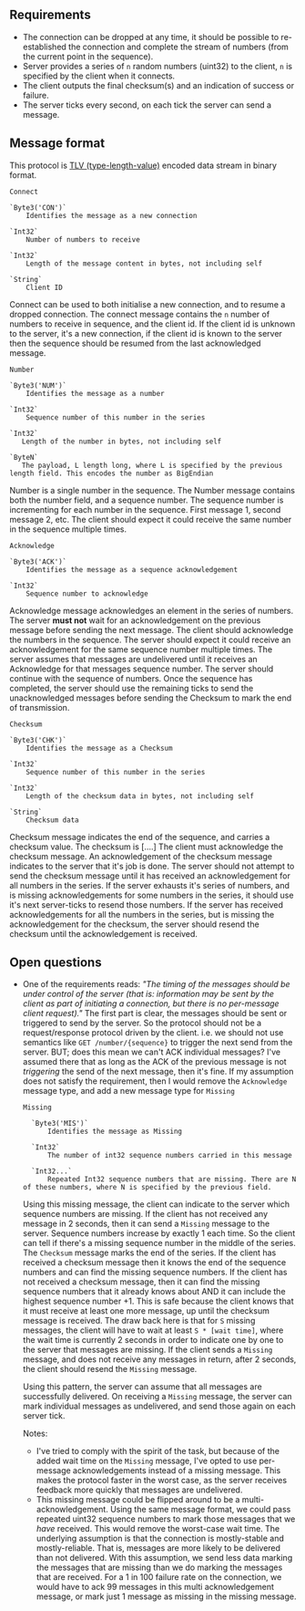 

## Requirements

- The connection can be dropped at any time, it should be possible to re-established the connection and complete the stream of numbers (from the current point in the sequence).
- Server provides a series of `n` random numbers (uint32) to the client, `n` is specified by the client when it connects. 
- The client outputs the final checksum(s) and an indication of success or failure.
- The server ticks every second, on each tick the server can send a message.


## Message format

This protocol is [TLV (type-length-value)](https://en.wikipedia.org/wiki/Type%E2%80%93length%E2%80%93value) encoded data stream in binary format.

`Connect`

    `Byte3('CON')`
        Identifies the message as a new connection

    `Int32`
        Number of numbers to receive

    `Int32`
        Length of the message content in bytes, not including self

    `String`
        Client ID

Connect can be used to both initialise a new connection, and to resume a dropped connection. 
The connect message contains the `n` number of numbers to receive in sequence, and the client id. 
If the client id is unknown to the server, it's a new connection, if the client id is known to the server
then the sequence should be resumed from the last acknowledged message. 

`Number`

    `Byte3('NUM')`
        Identifies the message as a number

    `Int32`
        Sequence number of this number in the series

    `Int32`
       Length of the number in bytes, not including self

    `ByteN`
       The payload, L length long, where L is specified by the previous length field. This encodes the number as BigEndian

Number is a single number in the sequence. The Number message contains both the number field, and a sequence number. 
The sequence number is incrementing for each number in the sequence. First message 1, second message 2, etc. 
The client should expect it could receive the same number in the sequence multiple times.

`Acknowledge`

    `Byte3('ACK')`
        Identifies the message as a sequence acknowledgement

    `Int32`
        Sequence number to acknowledge

Acknowledge message acknowledges an element in the series of numbers.
The server **must not** wait for an acknowledgement on the previous message before sending the next message. 
The client should acknowledge the numbers in the sequence. 
The server should expect it could receive an acknowledgement for the same sequence number multiple times.
The server assumes that messages are undelivered until it receives an Acknowledge for that messages sequence number.
The server should continue with the sequence of numbers. Once the sequence has completed, the server should use the remaining ticks to send the unacknowledged messages before
sending the Checksum to mark the end of transmission.

`Checksum`

    `Byte3('CHK')`
        Identifies the message as a Checksum

    `Int32`
        Sequence number of this number in the series

    `Int32`
        Length of the checksum data in bytes, not including self

    `String`
        Checksum data

Checksum message indicates the end of the sequence, and carries a checksum value. 
The checksum is [....]
The client must acknowledge the checksum message. An acknowledgement of the checksum message indicates to the server that it's job is done. 
The server should not attempt to send the checksum message until it has received an acknowledgement for all numbers in the series.
If the server exhausts it's series of numbers, and is missing acknowledgements for some numbers in the series, it should use it's next server-ticks to resend those numbers.
If the server has received acknowledgements for all the numbers in the series, but is missing the acknowledgement for the checksum, the server should resend the checksum until the
acknowledgement is received.

## Open questions

- One of the requirements reads: _"The timing of the messages should be under control of the server (that is: information may be sent by the client as part of initiating a
  connection, but there is no per-message client request)."_
  The first part is clear, the messages should be sent or triggered to send by the server. So the protocol should not be a request/response protocol driven by the client. i.e. we
  should not use semantics like `GET /number/{sequence}` to trigger the next send from the server. BUT; does this mean we can't ACK individual messages? I've assumed there that as
  long as the ACK of the previous message is not _triggering_ the send of the next message, then it's fine. If my assumption does not satisfy the requirement, then I would remove
  the `Acknowledge` message type, and add a new message type for `Missing`

    `Missing`
    
        `Byte3('MIS')`
            Identifies the message as Missing
    
        `Int32`
            The number of int32 sequence numbers carried in this message
    
        `Int32...`
            Repeated Int32 sequence numbers that are missing. There are N of these numbers, where N is specified by the previous field.

  Using this missing message, the client can indicate to the server which sequence numbers are missing.
  If the client has not received any message in 2 seconds, then it can send a `Missing` message to the server. 
  Sequence numbers increase by exactly 1 each time. So the client can tell if there's a missing sequence number in the middle of the series. 
  The `Checksum` message marks the end of the series. If the client has received a checksum message then it knows the end of the sequence numbers and can find the missing sequence
  numbers. If the client has not received a checksum message, then it can find the missing sequence numbers that it already knows about AND it can include the highest sequence
  number +1. This is safe because the client knows that it must receive at least one more message, up until the checksum message is received. The draw back here is that for `S`
  missing messages, the client will have to wait at least `S * [wait time]`, where the wait time is currently 2 seconds in order to indicate one by one to the server that
  messages are missing. If the client sends a `Missing` message, and does not receive any messages in return, after 2 seconds, the client should resend the `Missing` message.

  Using this pattern, the server can assume that all messages are successfully delivered. On receiving a `Missing` message, the server can mark individual messages as undelivered,
  and send those again on each server tick. 

  Notes:
  - I've tried to comply with the spirit of the task, but because of the added wait time on the `Missing` message, I've opted to use per-message acknowledgements instead of
    a missing message. This makes the protocol faster in the worst case, as the server receives feedback more quickly that messages are undelivered.
  - This missing message could be flipped around to be a multi-acknowledgement. Using the same message format, we could pass repeated uint32 sequence numbers to mark those messages
    that we _have_ received. This would remove the worst-case wait time. The underlying assumption is that the connection is mostly-stable and mostly-reliable. That is, messages
    are more likely to be delivered than not delivered. With this assumption, we send less data marking the messages that are missing than we do marking the messages that are
    received. For a 1 in 100 failure rate on the connection, we would have to ack 99 messages in this multi acknowledgement message, or mark just 1 message as missing in the
    missing message. 

